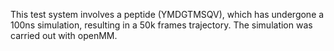 This test system involves a peptide (YMDGTMSQV), which has undergone a 100ns simulation, resulting in a 50k frames trajectory. The simulation was carried out with openMM. 
